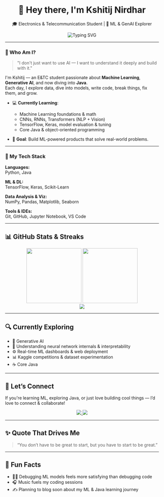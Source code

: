 <h1 align="center">👋 Hey there, I'm Kshitij Nirdhar</h1>

<p align="center">
🎓 Electronics & Telecommunication Student | 🤖 ML & GenAI Explorer  
</p>

<p align="center">
  <img src="https://readme-typing-svg.demolab.com/?lines=Learning+Machine+Learning+in+depth...;Building+cool+ML+projects...;Exploring+Gen+AI+creatively...;Becoming+better+1%25+everyday...&center=true&width=500&height=30&color=58A6FF&vCenter=true" alt="Typing SVG" />
</p>

---

### 🧠 Who Am I?

> "I don't just want to use AI — I want to understand it deeply and build with it."

I'm Kshitij — an E&TC student passionate about **Machine Learning**, **Generative AI**, and now diving into **Java**.  
Each day, I explore data, dive into models, write code, break things, fix them, and grow.

- 💻 **Currently Learning**:  
  - Machine Learning foundations & math  
  - CNNs, RNNs, Transformers (NLP + Vision)  
  - TensorFlow, Keras, model evaluation & tuning  
  - Core Java & object-oriented programming

- 🌟 **Goal**: Build ML-powered products that solve real-world problems.

---

### 🧰 My Tech Stack

**Languages:**  
Python, Java

**ML & DL:**  
TensorFlow, Keras, Scikit-Learn

**Data Analysis & Viz:**  
NumPy, Pandas, Matplotlib, Seaborn

**Tools & IDEs:**  
Git, GitHub, Jupyter Notebook, VS Code

---

## 📊 GitHub Stats & Streaks

<div align="center">
  <img src="https://github-readme-stats.vercel.app/api?username=kshitijnirdhar20&show_icons=true&theme=tokyonight" height="180px" />
  <img src="https://github-readme-streak-stats.herokuapp.com?user=kshitijnirdhar20&theme=tokyonight" height="180px" />
  <br />
  <img src="https://github-readme-stats.vercel.app/api/top-langs/?username=kshitijnirdhar20&layout=compact&theme=tokyonight" />
</div>

---

## 🔍 Currently Exploring

- 🎨 Generative AI
- 🤯 Understanding neural network internals & interpretability  
- ⚙️ Real-time ML dashboards & web deployment  
- 📊 Kaggle competitions & dataset experimentation  
- ☕ Core Java

---

## 🤝 Let’s Connect

If you're learning ML, exploring Java, or just love building cool things — I’d love to connect & collaborate!

<p align="center">
  <a href="https://www.linkedin.com/in/kshitij-nirdhar-208720313" target="_blank">
    <img src="https://img.shields.io/badge/-LinkedIn-0A66C2?style=for-the-badge&logo=linkedin&logoColor=white" />
  </a>
  <a href="mailto:nirdharkshitij2006@gmail.com" target="_blank">
    <img src="https://img.shields.io/badge/-Gmail-D14836?style=for-the-badge&logo=gmail&logoColor=white" />
  </a>
</p>

---

## ✨ Quote That Drives Me

> “You don’t have to be great to start, but you have to start to be great.”

---

## 🧩 Fun Facts

- 🧑‍💻 Debugging ML models feels more satisfying than debugging code  
- 🎧 Music fuels my coding sessions  
- ✍️ Planning to blog soon about my ML & Java learning journey  


